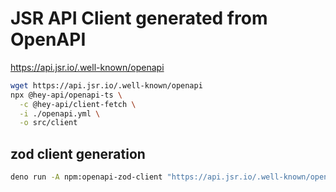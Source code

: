 # JSR API Client generated from OpenAPI

https://api.jsr.io/.well-known/openapi

```bash
wget https://api.jsr.io/.well-known/openapi
npx @hey-api/openapi-ts \
  -c @hey-api/client-fetch \
  -i ./openapi.yml \
  -o src/client
```

## zod client generation

```bash
deno run -A npm:openapi-zod-client "https://api.jsr.io/.well-known/openapi" -o "./src/zod-client.ts"
```
